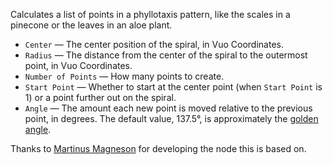 Calculates a list of points in a phyllotaxis pattern, like the scales in a pinecone or the leaves in an aloe plant.

   - `Center` — The center position of the spiral, in Vuo Coordinates.
   - `Radius` — The distance from the center of the spiral to the outermost point, in Vuo Coordinates.
   - `Number of Points` — How many points to create.
   - `Start Point` — Whether to start at the center point (when `Start Point` is 1) or a point further out on the spiral.
   - `Angle` — The amount each new point is moved relative to the previous point, in degrees.  The default value, 137.5°, is approximately the [golden angle](https://mathworld.wolfram.com/GoldenAngle.html).

Thanks to [Martinus Magneson](https://vuo.org/user/3272) for developing the node this is based on.
